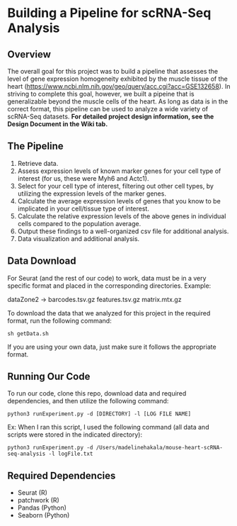 # Building a Pipeline for scRNA-Seq Analysis

## Overview
The overall goal for this project was to build a pipeline that assesses the level of gene expression homogeneity exhibited by the muscle tissue of the heart (https://www.ncbi.nlm.nih.gov/geo/query/acc.cgi?acc=GSE132658). In striving to complete this goal, however, we built a pipeine that is generalizable beyond the muscle cells of the heart. As long as data is in the correct format, this pipeline can be used to analyze a wide variety of scRNA-Seq datasets. 
**For detailed project design information, see the Design Document in the Wiki tab.**

## The Pipeline
1. Retrieve data.
2. Assess expression levels of known marker genes for your cell type of interest (for us, these were Myh6 and Actc1).
3. Select for your cell type of interest, filtering out other cell types, by utilizing the expression levels of the marker genes.
4. Calculate the average expression levels of genes that you know to be implicated in your cell/tissue type of interest.
5. Calculate the relative expression levels of the above genes in individual cells compared to the population average.
6. Output these findings to a well-organized csv file for additional analysis.
7. Data visualization and additional analysis.

## Data Download
For Seurat (and the rest of our code) to work, data must be in a very specific format and placed in the corresponding directories. Example:

dataZone2 -> barcodes.tsv.gz features.tsv.gz matrix.mtx.gz

To download the data that we analyzed for this project in the required format, run the following command:
```
sh getData.sh
```
If you are using your own data, just make sure it follows the appropriate format.

## Running Our Code
To run our code, clone this repo, download data and required dependencies, and then utilize the following command:
```
python3 runExperiment.py -d [DIRECTORY] -l [LOG FILE NAME]
```
Ex: When I ran this script, I used the following command (all data and scripts were stored in the indicated directory):
```
python3 runExperiment.py -d /Users/madelinehakala/mouse-heart-scRNA-seq-analysis -l logFile.txt
```

## Required Dependencies
- Seurat (R)
- patchwork (R)
- Pandas (Python)
- Seaborn (Python)
